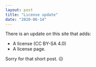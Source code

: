 ```yaml
---
layout: post
title: "License update"
date: "2020-06-14"
---
```


There is an update on this site that adds:

* A license (CC BY-SA 4.0)
* A license page.

Sorry for that short post. :frowning_face:
